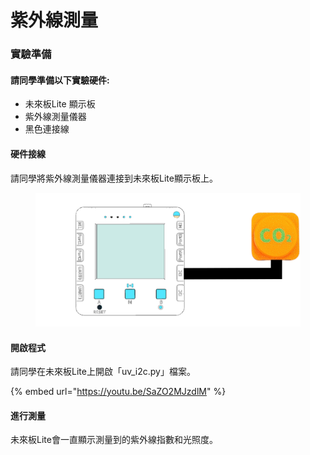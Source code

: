 # 紫外線測量



### 實驗準備

#### 請同學準備以下實驗硬件:

* 未來板Lite 顯示板
* 紫外線測量儀器
* 黑色連接線

#### 硬件接線

請同學將紫外線測量儀器連接到未來板Lite顯示板上。

<figure><img src="../../.gitbook/assets/co2sensor_wiring.png" alt=""><figcaption></figcaption></figure>

#### 開啟程式

請同學在未來板Lite上開啟「uv\_i2c.py」檔案。

{% embed url="https://youtu.be/SaZO2MJzdlM" %}

#### 進行測量

未來板Lite會一直顯示測量到的紫外線指數和光照度。

